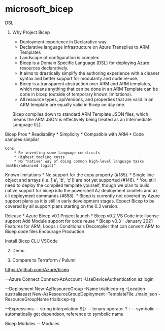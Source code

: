 # microsoft_bicep

DSL

1. Why Project Bicep
    * Deployment experience in Declarative way
    * Declarative language infrastructure on Azure
    Transpiles to ARM Templates
    * Landscape of configuration is complex
    * Bicep is a Domain Specific Language (DSL) for deploying Azure resources declaratively. 
    * It aims to drastically simplify the authoring experience with a cleaner syntax and better support for modularity and code re-use. 
    * Bicep is a transparent abstraction over ARM and ARM templates, which means anything that can be done in an ARM Template can be done in bicep (outside of          temporary known limitations). 
    * All resource types, apiVersions, and properties that are valid in an ARM template are equally valid in Bicep on day one.

    Bicep compiles down to standard ARM Template JSON files, which means the ARM JSON is effectively being treated as an Intermediate Language (IL).

Bicep
    Pros 
        * Readiability
        * Simplicity
        * Compatible with ARM
        * Code samples simpliar

    Cons
        * Re-inventing some language constructs
        * Highest tooling costs
        * No "native" way of doing common high-level language tasks (maths/advanced logic)"

Known limitations
    * No support for the copy property (#185).
    * Single line object and arrays (i.e. ['a', 'b', 'c']) are not yet supported (#146).
    * You still need to deploy the compiled template yourself, though we plan to build native support for bicep into the powershell Az deployment cmdlets and az cli deployment commands (#858).
    * Bicep is currently not covered by Azure support plans as it is still in early development stages. Expect Bicep to be covered by all support plans starting on the 0.3 version.

Release 
    * Azure Bicep v0.1
        Project launch
    * Bicep v0.2
        VS Code intellisense support
        Add Module support for code reuse
    * Bicep v0.3 - January 2021
        Features for ARM, Loops / Conditionals
        Decomplier that can convert ARM to Bicep code files
        Encourage Production

Install Bicep CLU
VSCode

2. Demo

3. Compare to Terraform / Pulumi


https://github.com/Azure/bicep


--Azure Connect
Connect-AzAccount -UseDeviceAuthentication 
az login

--Deployment
New-AzResourceGroup -Name trialbicep-rg -Location australiaeast
New-AzResourceGroupDeployment -TemplateFile ./main.json -ResourceGroupName trialbicep-rg

--Expressions
-- string interpolation ${}
-- tenary operator ? :
-- symbolic
--automatically get dependson, reference to symbolic name

Bicep Modules
    -- Modules

